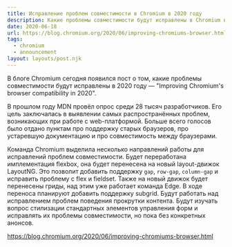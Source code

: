 ```yaml
---
title: Исправление проблем совместимости в Chromium в 2020 году
description: Какие проблемы совместимости будут исправлены в Chromium в 2020 году
date: 2020-06-18
url: https://blog.chromium.org/2020/06/improving-chromiums-browser.html
tags:
  - chromium
  - announcement
layout: layouts/post.njk
---
```

В блоге Chromium сегодня появился пост о том, какие проблемы совместимости будут исправлены в 2020 году — "Improving Chromium's browser compatibility in 2020".

В прошлом году MDN провёл опрос среди 28 тысяч разработчиков. Его цель заключалась в выявлении самых распространённых проблем, возникающих при работе с web-платформой. Больше всего голосов было отдано пунктам про поддержку старых браузеров, про устаревшую документацию и про совместимость между браузерами.

Команда Chromium выделила несколько направлений работы для исправлений проблем совместимости. Будет переработана имплементация flexbox, она будет перенесена на новый layout-движок LayoutNG. Это позволит добавить поддержку `gap`, `row-gap`, `column-gap` и исправить проблему с flex и fieldset. Также на новый движок будет перенесены гриды, над этим уже работает команда Edge. В ходе переноса планируют добавить поддержку subgrid. Будут работать над исправлением проблем поведения прокрутки контента. Будут изучать вопрос стилизации стандартных элементов управления форм и исправлять их проблемы совместимости, но пока без конкретных анонсов.

https://blog.chromium.org/2020/06/improving-chromiums-browser.html

